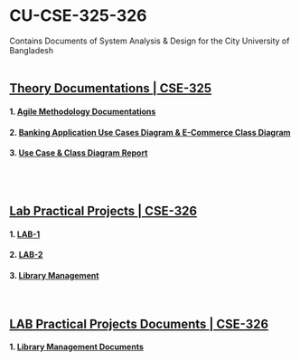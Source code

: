 # CU-CSE-325-326
Contains Documents of System Analysis &amp; Design for the City University of Bangladesh
<br/><br/>

## [Theory Documentations | CSE-325](https://github.com/Shobuj47/cu-cse-325-326/tree/master/Documents/cse-325)
#### 1. [Agile Methodology Documentations](https://github.com/Shobuj47/cu-cse-325-326/blob/master/Documents/cse-325/Midterm/Agile%20Methodology.pdf)
#### 2. [Banking Application Use Cases Diagram & E-Commerce Class Diagram](https://github.com/Shobuj47/cu-cse-325-326/tree/master/Documents/cse-325/Midterm/Mid%20Term%20Final)
#### 3. [Use Case & Class Diagram Report](https://github.com/Shobuj47/cu-cse-325-326/blob/master/Documents/cse-325/Midterm/Mid%20Term%20Final/Mid%20Term%20Report%20Final.pdf)
<br/><br/>

## [Lab Practical Projects | CSE-326](https://github.com/Shobuj47/cu-cse-325-326/tree/master/Development)
#### 1. [LAB-1](https://github.com/Shobuj47/cu-cse-325-326/tree/master/Development/lab-1)
#### 2. [LAB-2](https://github.com/Shobuj47/cu-cse-325-326/tree/master/Development/lab-2)
#### 3. [Library Management](https://github.com/Shobuj47/cu-cse-325-326/tree/master/Development/librarymanagement)
<br/>

## [LAB Practical Projects Documents | CSE-326](https://github.com/Shobuj47/cu-cse-325-326/tree/master/Documents/cse-326)
#### 1. [Library Management Documents](https://github.com/Shobuj47/cu-cse-325-326/tree/master/Documents/cse-326/Midterm/Library%20Management%20Docs)
